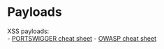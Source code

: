 # Payloads

XSS payloads:<br>
	- <a href="https://portswigger.net/web-security/cross-site-scripting/cheat-sheet">PORTSWIGGER cheat sheet</a>
	- <a href="https://www.owasp.org/index.php/XSS_Filter_Evasion_Cheat_Sheet">OWASP cheat sheet</a>
